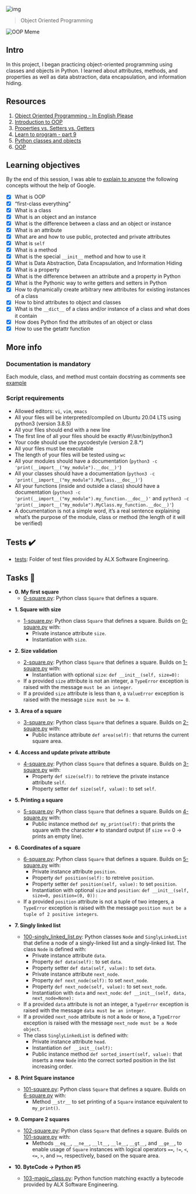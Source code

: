 ![img](https://assets.imaginablefutures.com/media/images/ALX_Logo.max-200x150.png)

> Object Oriented Programming

![OOP Meme](https://s3.amazonaws.com/intranet-projects-files/holbertonschool-higher-level_programming+/247/oop-meme.jpg)

## Intro

In this project, I began practicing object-oriented programming using
classes and objects in Python. I learned about attributes, methods, and
properties as well as data abstraction, data encapsulation, and information
hiding.

## Resources

1. [Object Oriented Programming - In English Please](https://python.swaroopch.com/oop.html)
2. [Introduction to OOP](https://python-course.eu/oop/object-oriented-programming.php)
3. [Properties vs. Setters vs. Getters](https://python-course.eu/oop/properties-vs-getters-and-setters.php)
4. [Learn to program - part 9 ](https://www.youtube.com/watch?v=1AGyBuVCTeE&)
5. [Python classes and objects](https://www.youtube.com/watch?v=apACNr7DC_s)
6. [OOP](https://www.youtube.com/watch?v=-DP1i2ZU9gk)

## Learning objectives

By the end of this session, I was able to [explain to anyone](https://fs.blog/feynman-learning-technique/) the following concepts without the help of Google.

- [x] What is OOP
- [x] “first-class everything”
- [x] What is a class
- [x] What is an object and an instance
- [x] What is the difference between a class and an object or instance
- [x] What is an attribute
- [x] What are and how to use public, protected and private attributes
- [x] What is `self`
- [x] What is a method
- [x] What is the special `__init__` method and how to use it
- [x] What is Data Abstraction, Data Encapsulation, and Information Hiding
- [x] What is a property
- [x] What is the difference between an attribute and a property in Python
- [x] What is the Pythonic way to write getters and setters in Python
- [x] How to dynamically create arbitrary new attributes for existing instances of a class
- [x] How to bind attributes to object and classes
- [x] What is the `__dict__` of a class and/or instance of a class and what does it contain
- [x] How does Python find the attributes of an object or class
- [x] How to use the getattr function

## More info

### Documentation is mandatory

Each module, class, and method must contain docstring as comments see [example](https://sphinxcontrib-napoleon.readthedocs.io/en/latest/example_google.html)

### Script requirements

- Allowed editors: `vi`, `vim`, `emacs`
- All your files will be interpreted/compiled on Ubuntu 20.04 LTS using python3 (version 3.8.5)
- All your files should end with a new line
- The first line of all your files should be exactly #!/usr/bin/python3
- Your code should use the pycodestyle (version 2.8.\*)
- All your files must be executable
- The length of your files will be tested using `wc`
- All your modules should have a documentation (`python3 -c 'print(__import__("my_module").__doc__)'`)
- All your classes should have a documentation (`python3 -c 'print(__import__("my_module").MyClass.__doc__)'`)
- All your functions (inside and outside a class) should have a documentation (`python3 -c 'print(__import__("my_module").my_function.__doc__)'` and `python3 -c 'print(__import__("my_module").MyClass.my_function.__doc__)'`)
- A documentation is not a simple word, it’s a real sentence explaining what’s the purpose of the module, class or method (the length of it will be verified)

## Tests :heavy_check_mark:

- [tests](./tests): Folder of test files provided by ALX Software Engineering.

## Tasks :page_with_curl:

- **0. My first square**
  - [0-square.py](./0-square.py): Python class `Square` that defines a square.

* **1. Square with size**

  - [1-square.py](./1-square.py): Python class `Square` that defines a square. Builds on
    [0-square.py](./0-square.py) with:
    - Private instance attribute `size`.
    - Instantiation with `size`.

* **2. Size validation**

  - [2-square.py](./2-square.py): Python class `Square` that defines a square. Builds on
    [1-square.py](./1-square.py) with:
    - Instantiation with optional `size`: `def __init__(self, size=0):`
  - If a provided `size` attribute is not an integer, a `TypeError` exception
    is raised with the message `must be an integer`.
  - If a provided `size` attribute is less than `0`, a `ValueError` exception
    is raised with the message `size must be >= 0`.

* **3. Area of a square**

  - [3-square.py](./3-square.py): Python class `Square` that defines a square. Builds on
    [2-square.py](./2-square.py) with:
    - Public instance attribute `def area(self):` that returns the current
      square area.

* **4. Access and update private attribute**

  - [4-square.py](./4-square.py): Python class `Square` that defines a square. Builds on
    [3-square.py](./3-square.py) with:
    - Property `def size(self):` to retrieve the private instance
      attribute `self`.
    - Property setter `def size(self, value):` to set `self`.

* **5. Printing a square**

  - [5-square.py](./5-square.py): Python class `Square` that defines a square. Builds on
    [4-square.py](./4-square.py) with:
    - Public instance method `def my_print(self):` that prints the square
      with the character `#` to standard output (if `size` == 0 -> prints an empty
      line).

* **6. Coordinates of a square**

  - [6-square.py](./6-square.py): Python class `Square` that defines a square. Builds on
    [5-square.py](./5-square.py) with:
    - Private instance attribute `position`.
    - Property `def position(self):` to retreive `position`.
    - Property setter `def position(self, value):` to set `position`.
    - Instantiation with optional `size` and `position`:
      `def __init__(self, size=0, position=(0, 0)):`
  - If a provided `position` attribute is not a tuple of two integers, a
    `TypeError` exception is raised with the message `position must be a tuple of
2 positive integers`.

* **7. Singly linked list**

  - [100-singly_linked_list.py](./100-singly_linked_list.py): Python classes `Node`
    and `SinglyLinkedList` that define a node of a singly-linked list and a singly-linked
    list. The class `Node` is defined with:
    - Private instance attribute `data`.
    - Property `def data(self):` to set `data`.
    - Property setter `def data(self, value):` to set `data`.
    - Private instance attribute `next_node`.
    - Property `def next_node(self):` to set `next_node`.
    - Property `def next_node(self, value):` to set `next_node`.
    - Instantiation with `data` and `next_node`:
      `def __init__(self, data, next_node=None):`
  - If a provided `data` attribute is not an integer, a `TypeError`
    exception is raised with the message `data must be an integer`.
  - If a provided `next_node` attribute is not a `Node` or `None`, a
    `TypeError` exception is raised with the message `next_node must be a
Node object`.
  - The class `SinglyLinkedList` is defined with:
    - Private instance attribute `head`.
    - Instantiation `def __init__(self):`
    - Public instance method `def sorted_insert(self, value):` that inserts a
      new `Node` into the correct sorted position in the list increasing order.

* **8. Print Square instance**

  - [101-square.py](./101-square.py): Python class `Square` that defines a square. Builds on
    [6-square.py](./6-square.py) with:
    - Method `__str__` to set printing of a `Square` instance equivalent to
      `my_print()`.

* **9. Compare 2 squares**

  - [102-square.py](./102-square.py): Python class `Square` that defines a square. Builds on
    [101-square.py](./101-square.py) with:
    - Methods `__eq__`, `__ne__`, `__lt__`, `__le__`, `__gt__`, and `__ge__`,
      to enable usage of `Square` instances with logical operators `==`, `!=`, `<`,
      `<=`, `>`, and `>=`, respectively, based on the square area.

* **10. ByteCode -> Python #5**

  * [103-magic_class.py](./103-magic_class.py): Python function matching exactly a bytecode
  provided by ALX Software Engineering.
